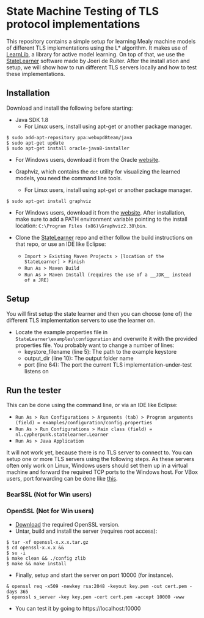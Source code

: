 # State Machine Testing of TLS protocol implementations

This repository contains a simple setup for learning Mealy machine models of different TLS implementations using the L* algorithm.
It makes use of [LearnLib](http://learnlib.de/), a library for active model learning. On top of that, we use the [StateLearner](https://github.com/jderuiter/statelearner) software made by Joeri de Ruiter.
After the install ation and setup, we will show how to run different TLS servers locally and how to test these implementations.

## Installation

Download and install the following before starting:
* Java SDK 1.8
  * For Linux users, install using apt-get or another package manager.
```
$ sudo add-apt-repository ppa:webupd8team/java
$ sudo apt-get update
$ sudo apt-get install oracle-java8-installer
```
  * For Windows users, download it from the Oracle [website](http://www.oracle.com/technetwork/java/javase/downloads/jdk8-downloads-2133151.html).

* Graphviz, which contains the `dot` utility for visualizing the learned models, you need the command line tools.
  * For Linux users, install using apt-get or another package manager.
```
$ sudo apt-get install graphviz
```
  * For Windows users, download it from the [website](http://graphviz.org/download_windows.php). After installation, make sure to add a PATH environment variable pointing to the install location: `C:\Program Files (x86)\Graphviz2.38\bin`.

* Clone the [StateLearner](https://github.com/jderuiter/statelearner) repo and either follow the build instructions on that repo, or use an IDE like Eclipse:
  * `Import > Existing Maven Projects > [location of the StateLearner] > Finish`
  * `Run As > Maven Build`
  * `Run As > Maven Install (requires the use of a __JDK__ instead of a JRE)`


## Setup
You will first setup the state learner and then you can choose (one of) the different TLS implementation servers to use the learner on.

* Locate the example properties file in `StateLearner\examples\configuration` and overwrite it with the provided properties file. You probably want to change a number of lines:
  * keystore_filename (line 5): The path to the example keystore
  * output_dir (line 10): The output folder name
  * port (line 64): The port the current TLS implementation-under-test listens on
  
## Run the tester
This can be done using the command line, or via an IDE like Eclipse:
  * `Run As > Run Configurations > Arguments (tab) > Program arguments (field) = examples/configuration/config.properties`
  * `Run As > Run Configurations > Main class (field) = nl.cypherpunk.statelearner.Learner`
  * `Run As > Java Application`
  
It will not work yet, because there is no TLS server to connect to. You can setup one or more TLS servers using the following steps. As these servers often only work on Linux, Windows users should set them up in a virtual machine and forward the required TCP ports to the Windows host. For VBox users, port forwarding can be done like [this](http://stackoverflow.com/questions/9537751/virtualbox-port-forward-from-guest-to-host).
  
### BearSSL (Not for Win users)

### OpenSSL (Not for Win users)

* [Download](https://www.openssl.org/source/old/) the required OpenSSL version. 
* Untar, build and install the server (requires root access):
```
$ tar -xf openssl-x.x.x.tar.gz
$ cd openssl-x.x.x && 
$ su -i 
$ make clean && ./config zlib 
$ make && make install
```
* Finally, setup and start the server on port 10000 (for instance).
```
& openssl req -x509 -newkey rsa:2048 -keyout key.pem -out cert.pem -days 365
$ openssl s_server -key key.pem -cert cert.pem -accept 10000 -www
```
* You can test it by going to https://localhost:10000



